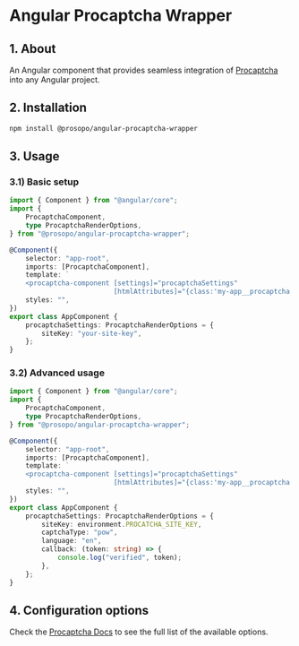 # Angular Procaptcha Wrapper

## 1. About

An Angular component that provides seamless integration of [Procaptcha](https://prosopo.io/) into any Angular project.

## 2. Installation

```bash
npm install @prosopo/angular-procaptcha-wrapper
```

## 3. Usage

### 3.1) Basic setup

```typescript
import { Component } from "@angular/core";
import {
    ProcaptchaComponent,
    type ProcaptchaRenderOptions,
} from "@prosopo/angular-procaptcha-wrapper";

@Component({
    selector: "app-root",
    imports: [ProcaptchaComponent],
    template: `
    <procaptcha-component [settings]="procaptchaSettings"
                          [htmlAttributes]="{class:'my-app__procaptcha'}"/>`,
    styles: "",
})
export class AppComponent {
    procaptchaSettings: ProcaptchaRenderOptions = {
        siteKey: "your-site-key",
    };
}
```

### 3.2) Advanced usage

```typescript
import { Component } from "@angular/core";
import {
    ProcaptchaComponent,
    type ProcaptchaRenderOptions,
} from "@prosopo/angular-procaptcha-wrapper";

@Component({
    selector: "app-root",
    imports: [ProcaptchaComponent],
    template: `
    <procaptcha-component [settings]="procaptchaSettings"
                          [htmlAttributes]="{class:'my-app__procaptcha'}"/>`,
    styles: "",
})
export class AppComponent {
    procaptchaSettings: ProcaptchaRenderOptions = {
        siteKey: environment.PROCATCHA_SITE_KEY,
        captchaType: "pow",
        language: "en",
        callback: (token: string) => {
            console.log("verified", token);
        },
    };
}
```

## 4. Configuration options

Check the [Procaptcha Docs](https://docs.prosopo.io/en/basics/client-side-rendering/) to see the full list of the available options.
